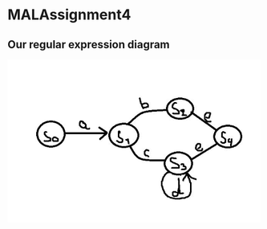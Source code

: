 # MALAssignment4
## Our regular expression diagram

![Regular expression diagram](https://github.com/MadsMeinertAndersenCPHBusiness/MALAssignment4/blob/main/MALAssignment4.JPG)
